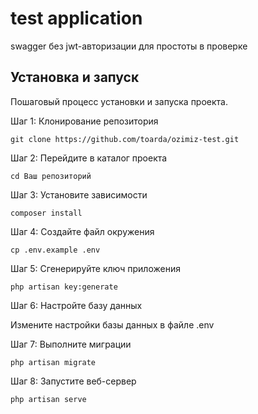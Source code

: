 # test application 
swagger без jwt-авторизации для простоты в проверке


## Установка и запуск

Пошаговый процесс установки и запуска проекта.

Шаг 1: Клонирование репозитория
```
git clone https://github.com/toarda/ozimiz-test.git
```
Шаг 2: Перейдите в каталог проекта
```
cd Ваш репозиторий
```
Шаг 3: Установите зависимости
```
composer install
```
Шаг 4: Создайте файл окружения
```
cp .env.example .env
```
Шаг 5: Сгенерируйте ключ приложения
```
php artisan key:generate
```
Шаг 6: Настройте базу данных

Измените настройки базы данных в файле .env

Шаг 7: Выполните миграции
```
php artisan migrate
```
Шаг 8: Запустите веб-сервер
```
php artisan serve
```
